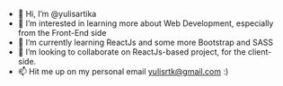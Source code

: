 - 👋 Hi, I’m @yulisartika
- 👀 I’m interested in learning more about Web Development, especially from the Front-End side
- 🌱 I’m currently learning ReactJs and some more Bootstrap and SASS 
- 💞️ I’m looking to collaborate on ReactJs-based project, for the client-side.
- 📫 Hit me up on my personal email yulisrtk@gmail.com :)

<!---
yulisartika/yulisartika is a ✨ special ✨ repository because its `README.md` (this file) appears on your GitHub profile.
You can click the Preview link to take a look at your changes.
--->
